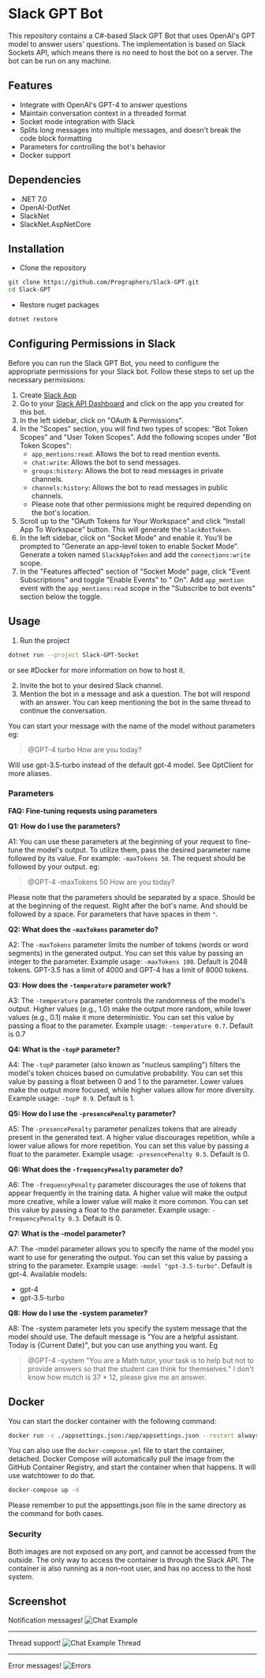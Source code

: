 # Slack GPT Bot

This repository contains a C#-based Slack GPT Bot that uses OpenAI's GPT model to answer users' questions. The
implementation
is based on Slack Sockets API, which means there is no need to host the bot on a server. The bot can be run on any
machine.

## Features

- Integrate with OpenAI's GPT-4 to answer questions
- Maintain conversation context in a threaded format
- Socket mode integration with Slack
- Splits long messages into multiple messages, and doesn't break the code block formatting
- Parameters for controlling the bot's behavior
- Docker support

## Dependencies

- .NET 7.0
- OpenAI-DotNet
- SlackNet
- SlackNet.AspNetCore

## Installation

- Clone the repository

```bash
git clone https://github.com/Prographers/Slack-GPT.git
cd Slack-GPT
```

- Restore nuget packages

```bash
dotnet restore
```

## Configuring Permissions in Slack

Before you can run the Slack GPT Bot, you need to configure the appropriate permissions for your Slack bot. Follow these
steps to set up the necessary permissions:

1. Create [Slack App](https://api.slack.com/authentication/basics#creating)
2. Go to your [Slack API Dashboard](https://api.slack.com/apps) and click on the app you created for this bot.
3. In the left sidebar, click on "OAuth & Permissions".
4. In the "Scopes" section, you will find two types of scopes: "Bot Token Scopes" and "User Token Scopes". Add the
   following scopes under "Bot Token Scopes":
    - `app_mentions:read`: Allows the bot to read mention events.
    - `chat:write`: Allows the bot to send messages.
    - `groups:history`: Allows the bot to read messages in private channels.
    - `channels:history`: Allows the bot to read messages in public channels.
    - Please note that other permissions might be required depending on the bot's location.
5. Scroll up to the "OAuth Tokens for Your Workspace" and click "Install App To Workspace" button. This will generate
   the `SlackBotToken`.
6. In the left sidebar, click on "Socket Mode" and enable it. You'll be prompted to "Generate an app-level token to
   enable Socket Mode". Generate a token named `SlackAppToken` and add the `connections:write` scope.
7. In the "Features affected" section of "Socket Mode" page, click "Event Subscriptions" and toggle "Enable Events" to "
   On". Add `app_mention` event with the `app_mentions:read` scope in the "Subscribe to bot events" section below the
   toggle.

## Usage

1. Run the project

```bash
dotnet run --project Slack-GPT-Socket
```

or see #Docker for more information on how to host it.

2. Invite the bot to your desired Slack channel.
3. Mention the bot in a message and ask a question. The bot will respond with an answer. You can keep mentioning the bot
   in the same thread to continue the conversation.

You can start your message with the name of the model without parameters eg:
> @GPT-4 turbo How are you today? 

Will use gpt-3.5-turbo instead of the default gpt-4 model. See GptClient for more aliases.

### Parameters
**FAQ: Fine-tuning requests using parameters**

**Q1: How do I use the parameters?**

A1: You can use these parameters at the beginning of your request to fine-tune the model's output. To utilize them, pass
the desired parameter name followed by its value. For example: `-maxTokens 50`. The request should be followed by your
output. eg:

> @GPT-4 -maxTokens 50 How are you today?

Please note that the parameters should be separated by a space. Should be at the beginning of the request. Right after
the bot's name. And should be followed by a space. For parameters that have spaces in them `"`.

**Q2: What does the `-maxTokens` parameter do?**

A2: The `-maxTokens` parameter limits the number of tokens (words or word segments) in the generated output. You can set
this value by passing an integer to the parameter. Example usage: `-maxTokens 100`. Default is 2048 tokens. GPT-3.5 has a
limit of 4000 and GPT-4 has a limit of 8000 tokens.

**Q3: How does the `-temperature` parameter work?**

A3: The `-temperature` parameter controls the randomness of the model's output. Higher values (e.g., 1.0) make the output
more random, while lower values (e.g., 0.1) make it more deterministic. You can set this value by passing a float to the
parameter. Example usage: `-temperature 0.7`. Default is 0.7

**Q4: What is the `-topP` parameter?**

A4: The `-topP` parameter (also known as "nucleus sampling") filters the model's token choices based on cumulative
probability. You can set this value by passing a float between 0 and 1 to the parameter. Lower values make the output
more focused, while higher values allow for more diversity. Example usage: `-topP 0.9`. Default is 1.

**Q5: How do I use the `-presencePenalty` parameter?**

A5: The `-presencePenalty` parameter penalizes tokens that are already present in the generated text. A higher value
discourages repetition, while a lower value allows for more repetition. You can set this value by passing a float to the
parameter. Example usage: `-presencePenalty 0.5`. Default is 0.

**Q6: What does the `-frequencyPenalty` parameter do?**

A6: The `-frequencyPenalty` parameter discourages the use of tokens that appear frequently in the training data. A higher
value will make the output more creative, while a lower value will make it more common. You can set this value by
passing a float to the parameter. Example usage: `-frequencyPenalty 0.3`. Default is 0.

**Q7: What is the -model parameter?**

A7: The -model parameter allows you to specify the name of the model you want to use for generating the output. You can
set this value by passing a string to the parameter. Example usage: `-model "gpt-3.5-turbo"`. Default is gpt-4.
Available models:
 - gpt-4
 - gpt-3.5-turbo

**Q8: How do I use the -system parameter?**

A8: The -system parameter lets you specify the system message that the model should use. The default message is "You are
a helpful assistant. Today is {Current Date}", but you can use anything you want. Eg
> @GPT-4 -system "You are a Math tutor, your task is to help but not to provide answers so that the student can think
for themselves." I don't know how mutch is 37 * 12, please give me an answer.

## Docker

You can start the docker container with the following command:

```bash
docker run -v ./appsettings.json:/app/appsettings.json --restart always ghcr.io/prographers/slack-gpt:latest
```

You can also use the `docker-compose.yml` file to start the container, detached. Docker Compose will automatically pull
the image from the GitHub Container Registry, and start the container when that happens. It will use watchtower to do that.

```bash
docker-compose up -d
```

Please remember to put the appsettings.json file in the same directory as the command for both cases.

### Security

Both images are not exposed on any port, and cannot be accessed from the outside. The only way to access the container is
through the Slack API. The container is also running as a non-root user, and has no access to the host system.

## Screenshot

Notification messages!
![Chat Example](.gitContent/chatExample.png)
_________________________
Thread support!
![Chat Example Thread](.gitContent/chatExampleThread.png)
_________________________
Error messages!
![Errors](.gitContent/errorMessages.png)
